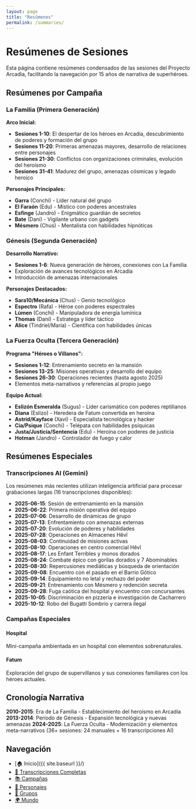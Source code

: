```yaml
---
layout: page
title: "Resúmenes"
permalink: /summaries/
---
```


# Resúmenes de Sesiones

Esta página contiene resúmenes condensados de las sesiones del Proyecto Arcadia, facilitando la navegación por 15 años de narrativa de superhéroes.

## Resúmenes por Campaña

### La Familia (Primera Generación)

**Arco Inicial:**
- **Sesiones 1-10**: El despertar de los héroes en Arcadia, descubrimiento de poderes y formación del grupo
- **Sesiones 11-20**: Primeras amenazas mayores, desarrollo de relaciones entre personajes
- **Sesiones 21-30**: Conflictos con organizaciones criminales, evolución del heroísmo
- **Sesiones 31-41**: Madurez del grupo, amenazas cósmicas y legado heroico

**Personajes Principales:**
- **Garra** (Conchi) - Líder natural del grupo
- **El Faraón** (Edu) - Místico con poderes ancestrales  
- **Esfinge** (Jandro) - Enigmático guardián de secretos
- **Bate** (Dani) - Vigilante urbano con gadgets
- **Mésmero** (Chus) - Mentalista con habilidades hipnóticas

### Génesis (Segunda Generación)

**Desarrollo Narrativo:**
- **Sesiones 1-6**: Nueva generación de héroes, conexiones con La Familia
- Exploración de avances tecnológicos en Arcadia
- Introducción de amenazas internacionales

**Personajes Destacados:**
- **Sara10/Mecánica** (Chus) - Genio tecnológico
- **Espectro** (Rafa) - Héroe con poderes espectrales
- **Lúmen** (Conchi) - Manipuladora de energía lumínica
- **Thomas** (Dani) - Estratega y líder táctico
- **Alice** (Tindriel/María) - Científica con habilidades únicas

### La Fuerza Oculta (Tercera Generación)

**Programa "Héroes o Villanos":**
- **Sesiones 1-12**: Entrenamiento secreto en la mansión
- **Sesiones 13-25**: Misiones operativas y desarrollo del equipo
- **Sesiones 26-30**: Operaciones recientes (hasta agosto 2025)
- Elementos meta-narrativos y referencias al propio juego

**Equipo Actual:**
- **Eslizón Esmeralda** (Sugus) - Líder carismático con poderes reptilianos
- **Diana** (Eslizo) - Heredera de Fatum convertida en heroína
- **Astrid/Kayface** (Xavi) - Especialista tecnológica y hacker
- **Cia/Psique** (Conchi) - Telépata con habilidades psíquicas
- **Justa/Justicia/Sentencia** (Edu) - Heroína con poderes de justicia
- **Hotman** (Jandro) - Controlador de fuego y calor

## Resúmenes Especiales

### Transcripciones AI (Gemini)
Los resúmenes más recientes utilizan inteligencia artificial para procesar grabaciones largas (16 transcripciones disponibles):

- **2025-06-15**: Sesión de entrenamiento en la mansión
- **2025-06-22**: Primera misión operativa del equipo
- **2025-07-06**: Desarrollo de dinámicas de grupo
- **2025-07-13**: Enfrentamiento con amenazas externas
- **2025-07-20**: Evolución de poderes y habilidades
- **2025-07-28**: Operaciones en Almacenes Hêvî
- **2025-08-03**: Continuidad de misiones activas
- **2025-08-10**: Operaciones en centro comercial Hêvî
- **2025-08-17**: Les Enfant Terribles y monos dorados
- **2025-08-24**: Combate épico con gorilas dorados y 7 Abominables
- **2025-08-30**: Repercusiones mediáticas y búsqueda de orientación
- **2025-09-08**: Encuentro con el pasado en el Barrio Gótico
- **2025-09-14**: Equipamiento no letal y rechazo del poder
- **2025-09-21**: Entrenamiento con Mésmero y redención secreta
- **2025-09-28**: Fuga caótica del hospital y encuentro con concursantes
- **2025-10-05**: Discriminación en pizzería e investigación de Cacharrero
- **2025-10-12**: Robo del Bugatti Sombrío y carrera ilegal

### Campañas Especiales

#### Hospital
Mini-campaña ambientada en un hospital con elementos sobrenaturales.

#### Fatum
Exploración del grupo de supervillanos y sus conexiones familiares con los héroes actuales.

## Cronología Narrativa

**2010-2015**: Era de La Familia - Establecimiento del heroísmo en Arcadia
**2013-2014**: Período de Génesis - Expansión tecnológica y nuevas amenazas
**2024-2025**: La Fuerza Oculta - Modernización y elementos meta-narrativos (36+ sesiones: 24 manuales + 16 transcripciones AI)

## Navegación

- [🏠 Inicio]({{ site.baseurl }}/)
- [📜 Transcripciones Completas](transcriptions/)
- [📚 Campañas](campaigns/)
- [🦸 Personajes](characters/)
- [👥 Grupos](groups/)
- [🌍 Mundo](world-building/)